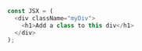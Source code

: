```javascript
const JSX = (
  <div className="myDiv">
    <h1>Add a class to this div</h1>
  </div>
);
```